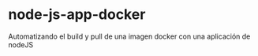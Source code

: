 # node-js-app-docker
Automatizando el build y pull de una imagen docker con una aplicación de nodeJS
